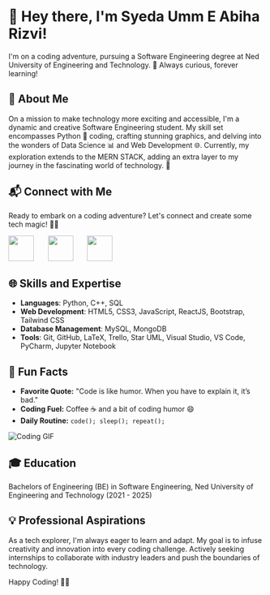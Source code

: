 <!---
- Greetings!
- This is Syeda Umm E Abiha Rizvi. I am currently pursuing Software Engineering from Ned University of Engineering and Technology. I am a dedicated individual who always keens to learn something new. As yet, I am practicing on Python, C++, DataScience and Web Development. My interest lies in the domains of Software Development and Artificial Intelligence, and currently I am exploring MERN STACK Web and Machine Learning. 


- How to reach me?
- <br>
[<img src="https://cdn3.iconfinder.com/data/icons/2018-social-media-black-and-white-logos/1000/2018_social_media_popular_app_logo_linkedin-512.png" width="40px" alt="LinkedIn Logo">](https://www.linkedin.com/in/ummeabiha)
[<img src="https://cdn4.iconfinder.com/data/icons/logos-and-brands/512/160_Hackerrank_logo_logos-512.png" width="45px" alt="HackerRank Logo">](https://www.hackerrank.com/umm_e_abiha)
[<img src="https://cdn4.iconfinder.com/data/icons/social-media-logos-6/512/112-gmail_email_mail-512.png" width="40px" alt="Email Logo">](mailto:abiharizvi10.04@gmail.com) --->

# 👋 Hey there, I'm Syeda Umm E Abiha Rizvi!
I'm on a coding adventure, pursuing a Software Engineering degree at Ned University of Engineering and Technology. 🚀 Always curious, forever learning!

## 🌟 About Me
On a mission to make technology more exciting and accessible, I'm a dynamic and creative Software Engineering student. My skill set encompasses Python 🐍 coding, crafting stunning graphics, and delving into the wonders of Data Science 📊 and Web Development 🌐. Currently, my exploration extends to the MERN STACK, adding an extra layer to my journey in the fascinating world of technology. 🤖

## 📬 Connect with Me
Ready to embark on a coding adventure? Let's connect and create some tech magic! 🚀✨

[<img src="https://cdn3.iconfinder.com/data/icons/2018-social-media-black-and-white-logos/1000/2018_social_media_popular_app_logo_linkedin-512.png" width="50px">](https://www.linkedin.com/in/ummeabiha) &nbsp;&nbsp;&nbsp;&nbsp;&nbsp;
[<img src="https://cdn4.iconfinder.com/data/icons/logos-and-brands/512/160_Hackerrank_logo_logos-512.png" width="50px">](https://www.hackerrank.com/umm_e_abiha) &nbsp;&nbsp;&nbsp;&nbsp;&nbsp;
[<img src="https://cdn4.iconfinder.com/data/icons/social-media-logos-6/512/112-gmail_email_mail-512.png" width="50px">](mailto:abiharizvi10.04@gmail.com)


## 🌐 Skills and Expertise
- **Languages**: Python, C++, SQL
- **Web Development**: HTML5, CSS3, JavaScript, ReactJS, Bootstrap, Tailwind CSS
- **Database Management**: MySQL, MongoDB
- **Tools**: Git, GitHub, LaTeX, Trello, Star UML, Visual Studio, VS Code, PyCharm, Jupyter Notebook

## 🚀 Fun Facts
- **Favorite Quote:** "Code is like humor. When you have to explain it, it’s bad."
- **Coding Fuel:** Coffee ☕ and a bit of coding humor 😄
- **Daily Routine:** `code(); sleep(); repeat();`

![Coding GIF](https://media.giphy.com/media/ZVik7pBtu9dNS/giphy.gif)

## 🎓 Education
Bachelors of Engineering (BE) in Software Engineering, Ned University of Engineering and Technology (2021 - 2025)

## 💡 Professional Aspirations
As a tech explorer, I'm always eager to learn and adapt. My goal is to infuse creativity and innovation into every coding challenge. Actively seeking internships to collaborate with industry leaders and push the boundaries of technology.


Happy Coding! 🚀✨






<!---
ummeabiha/ummeabiha is a ✨ special ✨ repository because its `README.md` (this file) appears on your GitHub profile.
You can click the Preview link to take a look at your changes.
--->
